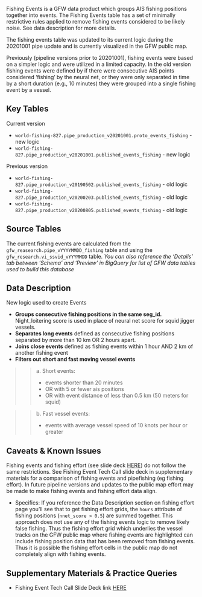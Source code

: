 Fishing Events is a GFW data product which groups AIS fishing positions together into events. The Fishing Events table has a set of minimally restrictive rules applied to remove fishing events considered to be likely noise. See data description for more details. 

The fishing events table was updated to its current logic during the 20201001 pipe update and is currently visualized in the GFW public map. 

Previously (pipeline versions prior to 20201001), fishing events were based on a simpler logic and were utilized in a limited capacity. In the old version fishing events were defined by if there were consecutive AIS points considered ‘fishing’ by the neural net, or they were only separated in time by a short duration (e.g., 10 minutes) they were grouped into a single fishing event by a vessel.

## Key Tables

Current version
+ `world-fishing-827.pipe_production_v20201001.proto_events_fishing` - new logic
+ `world-fishing-827.pipe_production_v20201001.published_events_fishing` - new logic

Previous version 
+ `world-fishing-827.pipe_production_v20190502.published_events_fishing` - old logic
+ `world-fishing-827.pipe_production_v20200203.published_events_fishing` - old logic
+ `world-fishing-827.pipe_production_v20200805.published_events_fishing` - old logic

## Source Tables

The current fishing events are calculated from the `gfw_reasearch.pipe_vYYYYMMDD_fishing` table and using the `gfw_research.vi_ssvid_vYYYMMDD` table. _You can also reference the ‘Details’ tab between ‘Schema’ and ‘Preview’ in BigQuery for list of GFW data tables used to build this database_

## Data Description

New logic used to create Events

+ **Groups consecutive fishing positions in the same seg_id.** Night_loitering score is used in place of neural net score for squid jigger vessels.
+ **Separates long events** defined as consecutive fishing positions separated by more than 10 km OR 2 hours apart. 
+ **Joins close events** defined as fishing events within 1 hour AND 2 km of another fishing event
+ **Filters out short and fast moving vessel events**
>> a. Short events: 
> > * events shorter than 20 minutes
> > * OR with 5 or fewer ais positions
> > * OR with event distance of less than 0.5 km (50 meters for squid)

>> b. Fast vessel events:
> > * events with average vessel speed of 10 knots per hour or greater


## Caveats & Known Issues

Fishing events and fishing effort (see slide deck [HERE](https://docs.google.com/presentation/d/17brGIUs1gsRMKMmaFEqi_dd_TPMapVoE9_9PQH8esrM/edit?usp=sharing********)) do not follow the same restrictions. See Fishing Event Tech Call slide deck in supplementary materials for a comparison of fishing events and pipefishing (eg fishing effort). In future pipeline versions and updates to the public map effort may be made to make fishing events and fishing effort data align.

+ Specifics: If you reference the Data Description section on fishing effort page you’ll see that to get fishing effort grids, the `hours` attribute of fishing positions (`nnet_score > 0.5`) are summed together. This approach does not use any of the fishing events logic to remove likely false fishing. Thus the fishing effort grid which underlies the vessel tracks on the GFW public map where fishing events are highlighted can include fishing position data that has been removed from fishing events. Thus it is possible the fishing effort cells in the public map do not completely align with fishing events. 

## Supplementary Materials & Practice Queries 

+ Fishing Event Tech Call Slide Deck link [HERE](https://docs.google.com/presentation/d/1ndJ4aau2Ci0dqmA2xyEp7vPrwlpt8gkVNNi0aFb7csY/edit?usp=sharing) 
